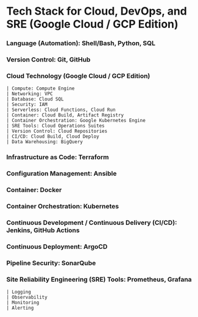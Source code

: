 # Tech Stack for Cloud, DevOps, and SRE (Google Cloud / GCP Edition)

### Language (Automation): Shell/Bash, Python, SQL
### Version Control: Git, GitHub
### Cloud Technology (Google Cloud / GCP Edition)
    | Compute: Compute Engine
    | Networking: VPC
    | Database: Cloud SQL
    | Security: IAM
    | Serverless: Cloud Functions, Cloud Run
    | Container: Cloud Build, Artifact Registry
    | Container Orchestration: Google Kubernetes Engine
    | SRE Tools: Cloud Operations Suites
    | Version Control: Cloud Repositories
    | CI/CD: Cloud Build, Cloud Deploy
    | Data Warehousing: BigQuery
### Infrastructure as Code: Terraform
### Configuration Management: Ansible
### Container: Docker
### Container Orchestration: Kubernetes
### Continuous Development / Continuous Delivery (CI/CD): Jenkins, GitHub Actions
### Continuous Deployment: ArgoCD
### Pipeline Security: SonarQube
### Site Reliability Engineering (SRE) Tools: Prometheus, Grafana
    | Logging
    | Observability
    | Monitoring
    | Alerting
